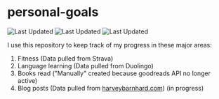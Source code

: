 # personal-goals
![Last Updated](https://img.shields.io/date/1616812852?color=FC4C02&label=Fitness%20Updated&logo=strava)
![Last Updated](https://img.shields.io/date/1616812852?color=7ac70c&label=Language%20Updated&logo=duolingo)
![Last Updated](https://img.shields.io/date/1616812852?color=e9e5cd&label=Books%20Updated&logo=goodreads)

I use this repository to keep track of my progress in these major areas:

1. Fitness (Data pulled from Strava)
2. Language learning (Data pulled from Duolingo)
3. Books read ("Manually" created because goodreads API no longer active)
4. Blog posts (Data pulled from [harveybarnhard.com](https://harveybarnhard.com)) (in progress)
